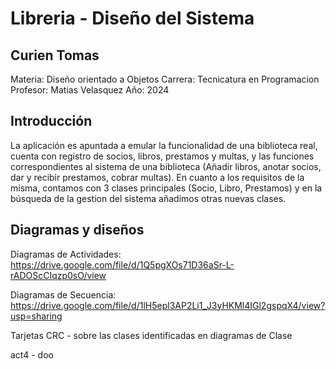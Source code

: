 # Libreria - Diseño del Sistema
## Curien Tomas

Materia: Diseño orientado a Objetos
Carrera: Tecnicatura en Programacion
Profesor: Matias Velasquez
Año: 2024

## Introducción

La aplicación es apuntada a emular la funcionalidad de una biblioteca real, cuenta con registro de socios, libros, prestamos y multas, y las funciones correspondientes al sistema de una biblioteca (Añadir libros, anotar socios, dar y recibir prestamos, cobrar multas).
En cuanto a los requisitos de la misma, contamos con 3 clases principales (Socio, Libro, Prestamos) y en la búsqueda de la gestion del sistema añadimos otras nuevas clases. 

## Diagramas y diseños

Diagramas de Actividades:
https://drive.google.com/file/d/1Q5pgXOs71D36aSr-L-rADOScCIqzp0sO/view

Diagramas de Secuencia: 
https://drive.google.com/file/d/1lH5epl3AP2Li1_J3yHKMl4IGl2gspqX4/view?usp=sharing

Tarjetas CRC - sobre las clases identificadas en diagramas de Clase



act4 - doo

